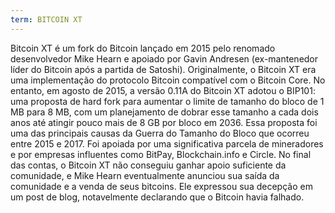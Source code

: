 ```yaml
---
term: BITCOIN XT
---
```


Bitcoin XT é um fork do Bitcoin lançado em 2015 pelo renomado desenvolvedor Mike Hearn e apoiado por Gavin Andresen (ex-mantenedor líder do Bitcoin após a partida de Satoshi). Originalmente, o Bitcoin XT era uma implementação do protocolo Bitcoin compatível com o Bitcoin Core. No entanto, em agosto de 2015, a versão 0.11A do Bitcoin XT adotou o BIP101: uma proposta de hard fork para aumentar o limite de tamanho do bloco de 1 MB para 8 MB, com um planejamento de dobrar esse tamanho a cada dois anos até atingir pouco mais de 8 GB por bloco em 2036. Essa proposta foi uma das principais causas da Guerra do Tamanho do Bloco que ocorreu entre 2015 e 2017. Foi apoiada por uma significativa parcela de mineradores e por empresas influentes como BitPay, Blockchain.info e Circle. No final das contas, o Bitcoin XT não conseguiu ganhar apoio suficiente da comunidade, e Mike Hearn eventualmente anunciou sua saída da comunidade e a venda de seus bitcoins. Ele expressou sua decepção em um post de blog, notavelmente declarando que o Bitcoin havia falhado.